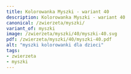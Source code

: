 ```yaml
---
title: Kolorowanka Myszki - wariant 40
description: Kolorowanka Myszki - wariant 40
canonical: /zwierzeta/myszki/
variant_of: myszki
image: /zwierzeta/myszki/40/myszki-40.svg
pdf: /zwierzeta/myszki/40/myszki-40.pdf
alt: "myszki kolorowanki dla dzieci"
tags:
- zwierzeta
- myszki
---
```

